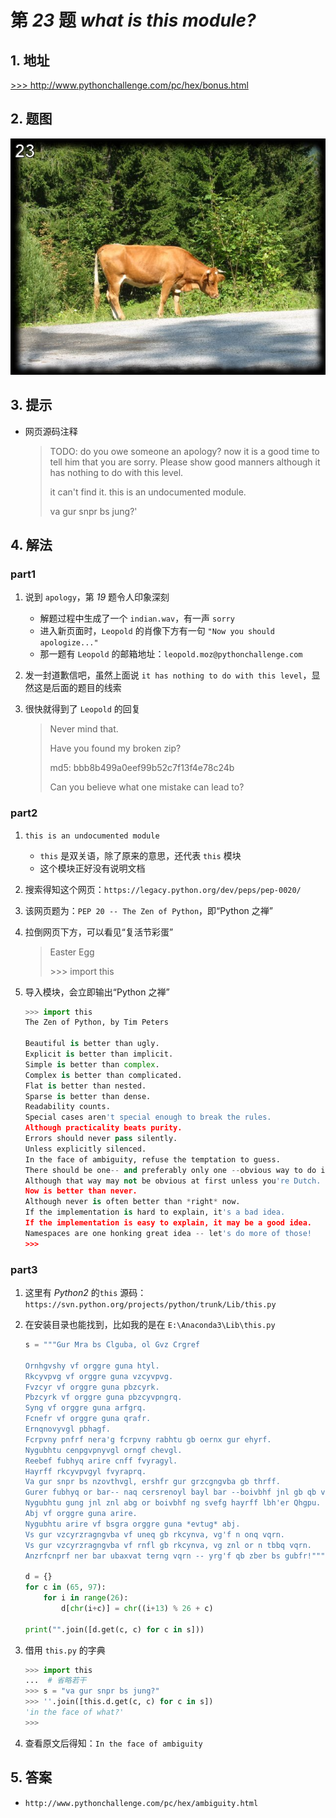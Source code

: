 # 第 *23* 题 *what is this module?*

## 1. 地址

<a href="http://www.pythonchallenge.com/pc/hex/bonus.html" target="_blank">>>> http://www.pythonchallenge.com/pc/hex/bonus.html</a>

## 2. 题图

![bonus](.\imgs\23_bonus.jpg)

## 3. 提示

- 网页源码注释
  
    > TODO: do you owe someone an apology? now it is a good time to tell him that you are sorry. Please show good manners although it has nothing to do with this level.
    >
    > 
    >
    > it can't find it. this is an undocumented module.
    >
    > 
    >
    > va gur snpr bs jung?'

## 4. 解法

### part1

1. 说到 `apology`，第 *19* 题令人印象深刻
    - 解题过程中生成了一个 `indian.wav`，有一声 `sorry`
    - 进入新页面时，`Leopold` 的肖像下方有一句 `"Now you should apologize..."`
    - 那一题有 `Leopold` 的邮箱地址：`leopold.moz@pythonchallenge.com`
2. 发一封道歉信吧，虽然上面说 `it has nothing to do with this level`，显然这是后面的题目的线索
3. 很快就得到了 `Leopold` 的回复

    > Never mind that.
    >
    > Have you found my broken zip?
    >
    > md5: bbb8b499a0eef99b52c7f13f4e78c24b
    >
    > Can you believe what one mistake can lead to?

### part2

1. `this is an undocumented module`
    - `this` 是双关语，除了原来的意思，还代表 `this` 模块
    - 这个模块正好没有说明文档
2. 搜索得知这个网页：`https://legacy.python.org/dev/peps/pep-0020/`
3. 该网页题为：`PEP 20 -- The Zen of Python`，即“Python 之禅”
4. 拉倒网页下方，可以看见“复活节彩蛋”

    > Easter Egg
    >
    > \>>> import this

5. 导入模块，会立即输出“Python 之禅”

    ```python
    >>> import this
    The Zen of Python, by Tim Peters
    
    Beautiful is better than ugly.
    Explicit is better than implicit.
    Simple is better than complex.
    Complex is better than complicated.
    Flat is better than nested.
    Sparse is better than dense.
    Readability counts.
    Special cases aren't special enough to break the rules.
    Although practicality beats purity.
    Errors should never pass silently.
    Unless explicitly silenced.
    In the face of ambiguity, refuse the temptation to guess.
    There should be one-- and preferably only one --obvious way to do it.
    Although that way may not be obvious at first unless you're Dutch.
    Now is better than never.
    Although never is often better than *right* now.
    If the implementation is hard to explain, it's a bad idea.
    If the implementation is easy to explain, it may be a good idea.
    Namespaces are one honking great idea -- let's do more of those!
    >>> 
    ```

### part3

1. 这里有 *Python2* 的`this` 源码：`https://svn.python.org/projects/python/trunk/Lib/this.py`
2. 在安装目录也能找到，比如我的是在 `E:\Anaconda3\Lib\this.py`

    ```python
    s = """Gur Mra bs Clguba, ol Gvz Crgref
    
    Ornhgvshy vf orggre guna htyl.
    Rkcyvpvg vf orggre guna vzcyvpvg.
    Fvzcyr vf orggre guna pbzcyrk.
    Pbzcyrk vf orggre guna pbzcyvpngrq.
    Syng vf orggre guna arfgrq.
    Fcnefr vf orggre guna qrafr.
    Ernqnovyvgl pbhagf.
    Fcrpvny pnfrf nera'g fcrpvny rabhtu gb oernx gur ehyrf.
    Nygubhtu cenpgvpnyvgl orngf chevgl.
    Reebef fubhyq arire cnff fvyragyl.
    Hayrff rkcyvpvgyl fvyraprq.
    Va gur snpr bs nzovthvgl, ershfr gur grzcgngvba gb thrff.
    Gurer fubhyq or bar-- naq cersrenoyl bayl bar --boivbhf jnl gb qb vg.
    Nygubhtu gung jnl znl abg or boivbhf ng svefg hayrff lbh'er Qhgpu.
    Abj vf orggre guna arire.
    Nygubhtu arire vf bsgra orggre guna *evtug* abj.
    Vs gur vzcyrzragngvba vf uneq gb rkcynva, vg'f n onq vqrn.
    Vs gur vzcyrzragngvba vf rnfl gb rkcynva, vg znl or n tbbq vqrn.
    Anzrfcnprf ner bar ubaxvat terng vqrn -- yrg'f qb zber bs gubfr!"""
    
    d = {}
    for c in (65, 97):
        for i in range(26):
            d[chr(i+c)] = chr((i+13) % 26 + c)
    
    print("".join([d.get(c, c) for c in s]))
    ```

3. 借用 `this.py` 的字典

    ```python
    >>> import this
    ...  # 省略若干
    >>> s = "va gur snpr bs jung?"
    >>> ''.join([this.d.get(c, c) for c in s])
    'in the face of what?'
    >>> 
    ```

4. 查看原文后得知：`In the face of ambiguity`

## 5. 答案

- `http://www.pythonchallenge.com/pc/hex/ambiguity.html`